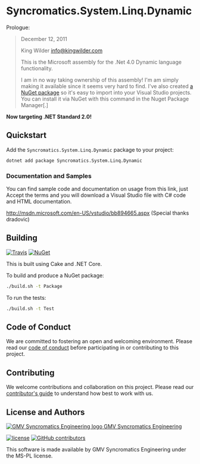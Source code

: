 # Syncromatics.System.Linq.Dynamic

Prologue:

> December 12, 2011
> 
> King Wilder
> info@kingwilder.com
> 
> This is the Microsoft assembly for the .Net 4.0 Dynamic language functionality.
>
> I am in no way taking ownership of this assembly!  I'm am simply making it available since it seems very hard to find.  I've also created [a NuGet package](https://www.nuget.org/packages/System.Linq.Dynamic/) so it's easy to import into your Visual Studio projects.  You can install it via NuGet with this command in the Nuget Package Manager[.]

**Now targeting .NET Standard 2.0!**

## Quickstart

Add the `Syncromatics.System.Linq.Dynamic` package to your project:

```bash
dotnet add package Syncromatics.System.Linq.Dynamic
```

### Documentation and Samples

You can find sample code and documentation on usage from this link, just Accept the terms and you will download a Visual Studio file with C# code and HTML documentation.

http://msdn.microsoft.com/en-US/vstudio/bb894665.aspx
(Special thanks dradovic)

## Building

[![Travis](https://img.shields.io/travis/syncromatics/Syncromatics.System.Linq.Dynamic.svg)](https://travis-ci.org/syncromatics/Syncromatics.System.Linq.Dynamic)
[![NuGet](https://img.shields.io/nuget/v/Syncromatics.System.Linq.Dynamic.svg)](https://www.nuget.org/packages/Syncromatics.System.Linq.Dynamic/)

This is built using Cake and .NET Core.

To build and produce a NuGet package:

```bash
./build.sh -t Package
```

To run the tests:

```bash
./build.sh -t Test
```

## Code of Conduct

We are committed to fostering an open and welcoming environment. Please read our [code of conduct](CODE_OF_CONDUCT.md) before participating in or contributing to this project.

## Contributing

We welcome contributions and collaboration on this project. Please read our [contributor's guide](CONTRIBUTING.md) to understand how best to work with us.

## License and Authors

[![GMV Syncromatics Engineering logo](https://secure.gravatar.com/avatar/645145afc5c0bc24ba24c3d86228ad39?size=16) GMV Syncromatics Engineering](https://github.com/syncromatics)

[![license](https://img.shields.io/github/license/syncromatics/Syncromatics.System.Linq.Dynamic.svg)](https://github.com/syncromatics/Syncromatics.System.Linq.Dynamic/blob/master/LICENSE)
[![GitHub contributors](https://img.shields.io/github/contributors/syncromatics/Syncromatics.System.Linq.Dynamic.svg)](https://github.com/syncromatics/Syncromatics.System.Linq.Dynamic/graphs/contributors)

This software is made available by GMV Syncromatics Engineering under the MS-PL license.
